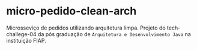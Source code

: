 # micro-pedido-clean-arch
Microsseviço de pedidos utilizando arquitetura limpa. Projeto do tech-challege-04 da pós graduação de `Arquitetura e Desenvolvimento Java` na instituição FIAP.
